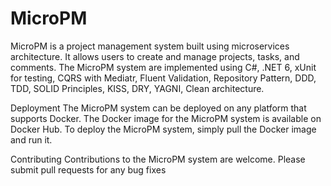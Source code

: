 # MicroPM
MicroPM is a project management system built using microservices architecture. It allows users to create and manage projects, tasks, and comments.
The MicroPM system are implemented using C#, .NET 6, xUnit for testing, CQRS with Mediatr, Fluent Validation, Repository Pattern, DDD, TDD, SOLID Principles, KISS, DRY, YAGNI, Clean architecture.

Deployment
The MicroPM system can be deployed on any platform that supports Docker. The Docker image for the MicroPM system is available on Docker Hub. To deploy the MicroPM system, simply pull the Docker image and run it.

Contributing
Contributions to the MicroPM system are welcome. Please submit pull requests for any bug fixes
